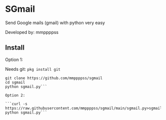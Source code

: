 # SGmail
Send Google mails (gmail) with python very easy

Developed by: mmppppss

## Install

Option 1:

Needs 
git: ```pkg install git```

```pkg install python
git clone https://github.com/mmppppss/sgmail
cd sgmail
python sgmail.py```

Option 2:

```curl -s https://raw.githubusercontent.com/mmppppss/sgmail/main/sgmail.py>sgmail.py
python sgmail.py```
